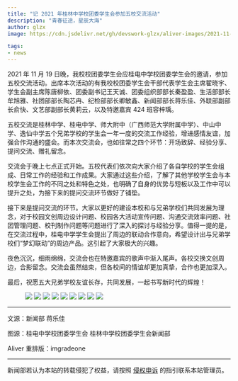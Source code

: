 ```yaml
---
title: "记 2021 年桂林中学校团委学生会参加五校交流活动"
description: "青春征途，星辰大海"
author: glzx
image: https://cdn.jsdelivr.net/gh/devswork-glzx/aliver-images/2021-11-21-news-wuxiao/8.jpg

tags:
- news
---
```


<!-- TODO: https://cdn.jsdelivr.net/gh/devswork-glzx/aliver-images/ to https://aliver-images.imgradeone.com/ but currently DON'T -->
2021 年 11 月 19 日晚，我校校团委学生会应桂电中学校团委学生会的邀请，参加五校交流活动。出席本次活动的有我校校团委学生会干部代表学生会主席翟晓宇、学生会副主席陈唐柳依、团委副书记王天诚、团委组织部部长秦盈盈、生活部部长牟旭雅、社团部部长陶芯冉、纪检部部长卿敏鑫、新闻部部长蒋乐佳、外联部副部长俞快、文艺部副部长黄莉云，以及特邀嘉宾 424 班容梓瑀。

五校交流是桂林中学、桂电中学、师大附中（广西师范大学附属中学）、中山中学、逸仙中学五个兄弟学校的学生会一年一度的交流工作经验，增进感情友谊，加强合作沟通的盛会。而本次交流会，也如往常之四个环节：开场致辞、经验分享、提问交流、赠礼留念。

交流会于晚上七点正式开始。五校代表们依次向大家介绍了各自学校的学生会组成、日常工作的经验和工作成果。大家通过这些介绍，了解了其他学校学生会与本校学生会工作的不同之处和特色之处，也明确了自身的优势与短板以及工作中可以提升之处，为接下来的提问交流环节做好了铺垫。

接下来是提问交流的环节。大家以更好的建设本校和与兄弟学校们共同发展为理念，对于校园文创周边设计问题、校园各大活动宣传问题、沟通交流效率问题、社团管理问题、校刊制作问题等问题进行了深入的探讨与经验分享。值得一提的是，在交流过程中，桂电中学学生会提出了周边的联动合作意向，希望设计出与兄弟学校们“梦幻联动”的周边产品。这引起了大家极大的兴趣。

夜色沉沉，细雨绵绵，交流会也在特邀嘉宾的歌声中渐入尾声。各校交换文创周边，合影留念。交流会虽然结束，但各校间的情谊却更加真挚，合作也更加深入。

最后，祝愿五大兄弟学校友谊长存，共同发展，一起书写新时代的辉煌！

<figure class="third" markdown="1">

![](https://cdn.jsdelivr.net/gh/devswork-glzx/aliver-images/2021-11-21-news-wuxiao/1.jpg)
![](https://cdn.jsdelivr.net/gh/devswork-glzx/aliver-images/2021-11-21-news-wuxiao/2.jpg)
![](https://cdn.jsdelivr.net/gh/devswork-glzx/aliver-images/2021-11-21-news-wuxiao/3.jpg)
![](https://cdn.jsdelivr.net/gh/devswork-glzx/aliver-images/2021-11-21-news-wuxiao/4.jpg)
![](https://cdn.jsdelivr.net/gh/devswork-glzx/aliver-images/2021-11-21-news-wuxiao/5.jpg)
![](https://cdn.jsdelivr.net/gh/devswork-glzx/aliver-images/2021-11-21-news-wuxiao/6.jpg)
![](https://cdn.jsdelivr.net/gh/devswork-glzx/aliver-images/2021-11-21-news-wuxiao/7.jpg)
![](https://cdn.jsdelivr.net/gh/devswork-glzx/aliver-images/2021-11-21-news-wuxiao/8.jpg)
![](https://cdn.jsdelivr.net/gh/devswork-glzx/aliver-images/2021-11-21-news-wuxiao/9.jpg)

</figure>

---

文源：新闻部 蒋乐佳

图源：桂电中学校团委学生会 桂林中学校团委学生会新闻部

Aliver 重排版：imgradeone

---

新闻部若认为本站的转载侵犯了权益，请按照 [侵权申诉](https://glzx.lfdevs.com/aliver/helloworld/#侵权申诉) 的指引联系本站管理员。
